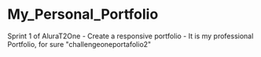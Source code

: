 # My_Personal_Portfolio
Sprint 1 of AluraT2One - Create a responsive portfolio - It is my professional Portfolio, for sure
"challengeoneportafolio2"
